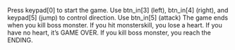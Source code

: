 Press keypad[0] to start the game.
Use btn_in[3] (left), btn_in[4] (right), and keypad[5] (jump) to control direction.
Use btn_in[5] (attack)
The game ends when you kill boss monster.
If you hit monsterskill, you lose a heart.
If you have no heart, it’s GAME OVER.
If you kill boss monster, you reach the ENDING.
